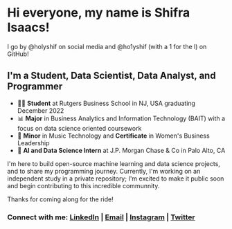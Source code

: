 # Hi everyone, my name is Shifra Isaacs!
I go by @holyshif on social media and @ho1yshif (with a 1 for the l) on GitHub!

## I'm a Student, Data Scientist, Data Analyst, and Programmer
- 👩‍🎓 **Student** at Rutgers Business School in NJ, USA graduating December 2022
- 📊 **Major** in Business Analytics and Information Technology (BAIT) with a focus on data science oriented coursework
- 🎹 **Minor** in Music Technology and **Certificate** in Women's Business Leadership
- 🏦 **AI and Data Science Intern** at J.P. Morgan Chase & Co in Palo Alto, CA

I'm here to build open-source machine learning and data science projects, and to share my programming journey.
Currently, I'm working on an independent study in a private repository; I'm excited to make it public soon and begin contributing to this incredible communnity.

Thanks for coming along for the ride!

### Connect with me: [LinkedIn](https://www.linkedin.com/in/shifra-isaacs/) | [Email](mailto:shifraisaacs@gmail.com) | [Instagram](https://www.instagram.com/holyshif/) | [Twitter](https://.twitter.com/holyshif)
